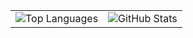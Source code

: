 <!-- Table layout for side-by-side images -->
<p align="center">
  <table>
    <tr>
      <td>
        <img src="https://github-readme-stats.vercel.app/api/top-langs?username=veer0x1&show_icons=true&locale=en&layout=compact&theme=transparent" alt="Top Languages" />
      </td>
      <td>
        <img src="https://github-readme-stats.vercel.app/api?username=Veer0x1&show_icons=true&theme=transparent" alt="GitHub Stats" />
      </td>
    </tr>
  </table>
</p>
